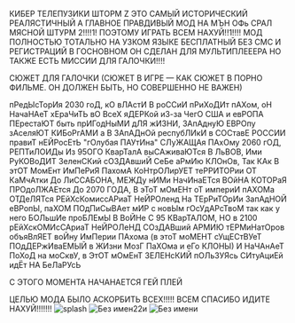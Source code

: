 КИБЕР ТЕЛЕПУЗИКИ ШТОРМ Z ЭТО САМЫЙ ИСТОРИЧЕСКИЙ РЕАЛЯСТИЧНЫЙ А ГЛАВНОЕ ПРАВДИВЫЙ МОД НА МЪН ОФь СРАЛ МЯСНОЙ ШТУРМ 2!!!!1!
ПОЭТОМУ ИГРАТЬ ВСЕМ НАХУЙ!!1!!!!
МОД ПОЛНОСТЬЮ ТОТАЛЬНО НА УЗКОМ ЯЗЫКЕ БЕСПЛАТНЫЙ БЕЗ СМС И РЕГИСТРАЦИЙ
В ГОСНОВНОМ ОН СДЕЛАН ДЛЯ МУЛЬТИПЛЕЕЕРА НО ТАКЖЕ ЕСТЬ МИССИИ ДЛЯ ГАЛОЧКИ!!!!

СЮЖЕТ ДЛЯ ГАЛОЧКИ (СЮЖЕТ В ИГРЕ — КАК СЮЖЕТ В ПОРНО ФИЛЬМЕ. ОН ДОЛЖЕН БЫТЬ, НО СОВЕРШЕННО НЕ ВАЖЕН)

пРедЫсТорИя
2030 гоД, кО вЛАстИ В роССиИ пРиХоДИт пАХом, оН НачаНАеТ хЕраЧиТЬ вО ВсеХ яДЕРКой иЗ-за ЧегО США и евРОПА ПЕрестаЮТ быть прИГодНыМИ дЛЯ жИЗНИ, ЗАпАднуЮ ЕВРОпу зАселяЮТ КИБоРгАМИ а В ЗАпАДнОй респубЛИкИ в СОСтавЕ РОССИИ правиТ нЕЙРосЕтЬ "гОлубая ПАУтИна" СЛуЖАЩАя ПАхОму 
2060 гОД, РЕПТиЛОИДы Из 95ОГО КварТалА выСАживаЮТся В ЛьВОВ, Ими РуКОВоДИТ ЗеленСКий сОЗДАвшиЙ СеБе аРмИю КЛОнОв, Так КАк В этОТ МомЕнт ИмПеРиЯ ПахомА КоНтрОЛирУЕТ теРРИТОРии ОТ КаМчАтки До ЛиССАБОНА, МЕЖДу нИМи НачИнаЕТся ВОйНА КОТОРаЯ ПРОдоЛЖАЕтся До 2070 ГОДА, В эТоТ мОмЕНт оТ империИ пАХОМа ОТДеЛЯТся РЕйХсКомиссАРиаТ НеЙРОленд На ТЕрРиТОрИи ЗапАдНОЙ еВРопЫ, паХОМ ПОдПиСыВАет мИР с новЫм гОсУдАРсТвоМ так как у него БОЛьшИе проБЛЕмЫ В ВоЙНе С 95 КВарТАЛОМ, НО в 2100 рЕйХскОМИсСАриаТ НеЙРОЛеНД СОзДАВший АРМИЮ тЕРМиНатОров объяВлЯЕТ воЙну ИмПерии ПАхома (в этоТ моМЕНТ сУщЕСтВУеТ ПОдДЕРжИваЕМЫЙ в ЖИзни МозГ ПаХОма и еГо КЛОНЫ) И НаЧАнАеТ ПоХоД на моСквУ, в ЭтОТ мОмЕнТ ЗЕЛЕНсКИЙ пОЛьЗУЯсь СИтуАциЕй идЁт НА БеЛаРУсЬ

С ЭТОГО МОМЕНТА НАЧАНАЕТСЯ ГЕЙ ПЛЕЙ

ЦЕЛЬЮ МОДА БЫЛО АСКОРБИТЬ ВСЕХ!!!!!
ВСЕМ СПАСИБО ИДИТЕ НАХУЙ!!!!!!!
![splash](https://github.com/FLEXCOP228/ABOBA/assets/169082720/a670ce53-c22c-4d28-b609-2653add5806d)
![Без имен22и](https://github.com/FLEXCOP228/ABOBA/assets/169082720/a73ead6c-ac1b-4152-9faf-a7c7b5572ff5)
![Без имени](https://github.com/FLEXCOP228/ABOBA/assets/169082720/2db520c8-9703-49e0-b5e6-8d508249b996)
